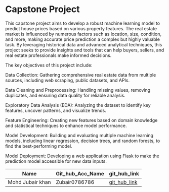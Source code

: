 # Capstone Project

This capstone project aims to develop a robust machine learning model to predict house prices based on various property features. The real estate market is influenced by numerous factors such as location, size, condition, and more, making accurate price prediction a complex but highly valuable task. By leveraging historical data and advanced analytical techniques, this project seeks to provide insights and tools that can help buyers, sellers, and real estate professionals make informed decisions.

The key objectives of this project include:


Data Collection: Gathering comprehensive real estate data from multiple sources, including web scraping, public datasets, and APIs.

Data Cleaning and Preprocessing: Handling missing values, removing duplicates, and ensuring data quality for reliable analysis.

Exploratory Data Analysis (EDA): Analyzing the dataset to identify key features, uncover patterns, and visualize trends.
   
Feature Engineering: Creating new features based on domain knowledge and statistical techniques to enhance model performance.
   
Model Development: Building and evaluating multiple machine learning models, including linear regression, decision trees, and random forests, to find the best-performing model.
   
Model Deployment: Developing a web application using Flask to make the prediction model accessible for new data inputs.

|Name|Git_hub_Acc_Name|git_hub_link|
|-|-|-|
|Mohd Jubair khan|Zubair0786786|[git_hub_link](https://github.com/MohdJubairKhan/project_3-EDA-_)|
 
